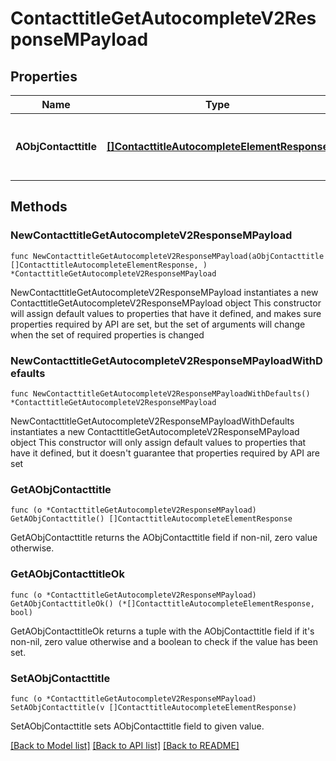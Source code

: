 # ContacttitleGetAutocompleteV2ResponseMPayload

## Properties

Name | Type | Description | Notes
------------ | ------------- | ------------- | -------------
**AObjContacttitle** | [**[]ContacttitleAutocompleteElementResponse**](ContacttitleAutocompleteElementResponse.md) | An array of Contacttitle autocomplete element response. | 

## Methods

### NewContacttitleGetAutocompleteV2ResponseMPayload

`func NewContacttitleGetAutocompleteV2ResponseMPayload(aObjContacttitle []ContacttitleAutocompleteElementResponse, ) *ContacttitleGetAutocompleteV2ResponseMPayload`

NewContacttitleGetAutocompleteV2ResponseMPayload instantiates a new ContacttitleGetAutocompleteV2ResponseMPayload object
This constructor will assign default values to properties that have it defined,
and makes sure properties required by API are set, but the set of arguments
will change when the set of required properties is changed

### NewContacttitleGetAutocompleteV2ResponseMPayloadWithDefaults

`func NewContacttitleGetAutocompleteV2ResponseMPayloadWithDefaults() *ContacttitleGetAutocompleteV2ResponseMPayload`

NewContacttitleGetAutocompleteV2ResponseMPayloadWithDefaults instantiates a new ContacttitleGetAutocompleteV2ResponseMPayload object
This constructor will only assign default values to properties that have it defined,
but it doesn't guarantee that properties required by API are set

### GetAObjContacttitle

`func (o *ContacttitleGetAutocompleteV2ResponseMPayload) GetAObjContacttitle() []ContacttitleAutocompleteElementResponse`

GetAObjContacttitle returns the AObjContacttitle field if non-nil, zero value otherwise.

### GetAObjContacttitleOk

`func (o *ContacttitleGetAutocompleteV2ResponseMPayload) GetAObjContacttitleOk() (*[]ContacttitleAutocompleteElementResponse, bool)`

GetAObjContacttitleOk returns a tuple with the AObjContacttitle field if it's non-nil, zero value otherwise
and a boolean to check if the value has been set.

### SetAObjContacttitle

`func (o *ContacttitleGetAutocompleteV2ResponseMPayload) SetAObjContacttitle(v []ContacttitleAutocompleteElementResponse)`

SetAObjContacttitle sets AObjContacttitle field to given value.



[[Back to Model list]](../README.md#documentation-for-models) [[Back to API list]](../README.md#documentation-for-api-endpoints) [[Back to README]](../README.md)



